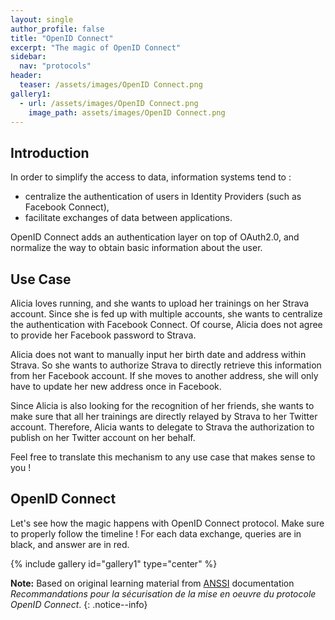 ```yaml
---
layout: single
author_profile: false
title: "OpenID Connect"
excerpt: "The magic of OpenID Connect"
sidebar:
  nav: "protocols"
header:
  teaser: /assets/images/OpenID Connect.png
gallery1:
  - url: /assets/images/OpenID Connect.png
    image_path: assets/images/OpenID Connect.png
---
```

## Introduction

In order to simplify the access to data, information systems tend to :
- centralize the authentication of users in Identity Providers (such as Facebook Connect),
- facilitate exchanges of data between applications.

OpenID Connect adds an authentication layer on top of OAuth2.0, and normalize the way to obtain basic information about the user.

## Use Case

Alicia loves running, and she wants to upload her trainings on her Strava account. Since she is fed up with multiple accounts, she wants to centralize the authentication with Facebook Connect. Of course, Alicia does not agree to provide her Facebook password to Strava.

Alicia does not want to manually input her birth date and address within Strava. So she wants to authorize Strava to directly retrieve this information from her Facebook account. If she moves to another address, she will only have to update her new address once in Facebook.

Since Alicia is also looking for the recognition of her friends, she wants to make sure that all her trainings are directly relayed by Strava to her Twitter account. Therefore, Alicia wants to delegate to Strava the authorization to publish on her Twitter account on her behalf.

Feel free to translate this mechanism to any use case that makes sense to you !

## OpenID Connect

Let's see how the magic happens with OpenID Connect protocol. Make sure to properly follow the timeline !
For each data exchange, queries are in black, and answer are in red.

{% include gallery id="gallery1" type="center" %}

**Note:** Based on original learning material from [ANSSI](https://www.ssi.gouv.fr) documentation *Recommandations pour la sécurisation de la mise en oeuvre du protocole OpenID Connect*.
{: .notice--info}
